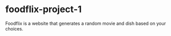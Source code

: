 # foodflix-project-1
Foodflix is a website that generates a random movie and dish based on your choices.
